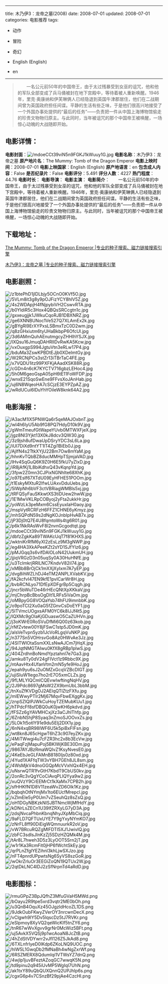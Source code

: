 
---
title: 木乃伊3：龙帝之墓(2008)
date: 2008-07-01
updated: 2008-07-01
categories: 电影推荐
tags:
- 动作
- 冒险
- 奇幻

- English (English)
- en
---


> 　　一名公元前50年的中国帝王，由于太过残暴受到女巫的诅咒，他和他的军队全部变成了兵马俑被封在地下宫殿中，等待着被人重新唤醒。1946年，里克·奥康纳和伊芙琳俩人已经隐退到英国牛津郡居住，他们在二战期间曾为英国政府担任间谍。平静的生活有些乏味，于是他们很高兴地接受了一个外国办事处提供的“最后的任务”——负责把一件从中国上海博物馆偷走的珍贵文物物归原主。与此同时，当年被诅咒的那个中国帝王被唤醒，一场惊心动魄的大战随即开始。

## **电影详情**：

**电影封面**：<img src="https://image.tmdb.org/t/p/w200/mdoeCCt39viN5n9FGKJ1kWuuy1G.jpg" alt="/mdoeCCt39viN5n9FGKJ1kWuuy1G.jpg" title="/mdoeCCt39viN5n9FGKJ1kWuuy1G.jpg">
**电影名称**：木乃伊3：龙帝之墓
**原产地片名**：The Mummy: Tomb of the Dragon Emperor
**电影上映时间**：2008-07-01
**电影上映国家**：English (English)
**原产地语言**：en
**包含成人内容**：False
**是否纪录片**：False
**电影评分**：5.491
**评分人数**：4227
**热门程度**：44.76
**电影时长**：
**电影导演**：
**电影主演**：
**电影简介**：　　一名公元前50年的中国帝王，由于太过残暴受到女巫的诅咒，他和他的军队全部变成了兵马俑被封在地下宫殿中，等待着被人重新唤醒。1946年，里克·奥康纳和伊芙琳俩人已经隐退到英国牛津郡居住，他们在二战期间曾为英国政府担任间谍。平静的生活有些乏味，于是他们很高兴地接受了一个外国办事处提供的“最后的任务”——负责把一件从中国上海博物馆偷走的珍贵文物物归原主。与此同时，当年被诅咒的那个中国帝王被唤醒，一场惊心动魄的大战随即开始。

## **下载地址**：
[The Mummy: Tomb of the Dragon Emperor |专业的种子搜索、磁力链接搜索引擎](https://movie.amd794.com:2083/?search=The%20Mummy%3A%20Tomb%20of%20the%20Dragon%20Emperor&ordering=&mode=match_phrase&page_size=10&page=1)

[木乃伊3：龙帝之墓 |专业的种子搜索、磁力链接搜索引擎](https://movie.amd794.com:2083/?search=%E6%9C%A8%E4%B9%83%E4%BC%8A3%EF%BC%9A%E9%BE%99%E5%B8%9D%E4%B9%8B%E5%A2%93&ordering=&mode=match_phrase&page_size=10&page=1)
 

## **电影剧照**：
<img src="https://image.tmdb.org/t/p/original/z1btePhD1jIDLbjy5OCnO0KVf5O.jpg" alt="/z1btePhD1jIDLbjy5OCnO0KVf5O.jpg" title="/z1btePhD1jIDLbjy5OCnO0KVf5O.jpg"><img src="https://image.tmdb.org/t/p/original/5VLm8it3g8y9pOJFizYCY8hlV5Z.jpg" alt="/5VLm8it3g8y9pOJFizYCY8hlV5Z.jpg" title="/5VLm8it3g8y9pOJFizYCY8hlV5Z.jpg"><img src="https://image.tmdb.org/t/p/original/4s2WDApjH4fNjpybiVH2CswvRTA.jpg" alt="/4s2WDApjH4fNjpybiVH2CswvRTA.jpg" title="/4s2WDApjH4fNjpybiVH2CswvRTA.jpg"><img src="https://image.tmdb.org/t/p/original/b0YldiR5c3Hox4QBQsSRCcgtn1c.jpg" alt="/b0YldiR5c3Hox4QBQsSRCcgtn1c.jpg" title="/b0YldiR5c3Hox4QBQsSRCcgtn1c.jpg"><img src="https://image.tmdb.org/t/p/original/gxxeugjjk1JWkuCqoRJB1DBXNRZ.jpg" alt="/gxxeugjjk1JWkuCqoRJB1DBXNRZ.jpg" title="/gxxeugjjk1JWkuCqoRJB1DBXNRZ.jpg"><img src="https://image.tmdb.org/t/p/original/ge6XNNBUNoc1Ve527Q7XLAmEx2k.jpg" alt="/ge6XNNBUNoc1Ve527Q7XLAmEx2k.jpg" title="/ge6XNNBUNoc1Ve527Q7XLAmEx2k.jpg"><img src="https://image.tmdb.org/t/p/original/gBYgRl9ErXYPxsLSBmxTzC0D2wm.jpg" alt="/gBYgRl9ErXYPxsLSBmxTzC0D2wm.jpg" title="/gBYgRl9ErXYPxsLSBmxTzC0D2wm.jpg"><img src="https://image.tmdb.org/t/p/original/q8zGHxiutm6tyUHaBkbpP6OfcUl.jpg" alt="/q8zGHxiutm6tyUHaBkbpP6OfcUl.jpg" title="/q8zGHxiutm6tyUHaBkbpP6OfcUl.jpg"><img src="https://image.tmdb.org/t/p/original/3d6AMmQuhAEnutmgcyZHHIhYSJX.jpg" alt="/3d6AMmQuhAEnutmgcyZHHIhYSJX.jpg" title="/3d6AMmQuhAEnutmgcyZHHIhYSJX.jpg"><img src="https://image.tmdb.org/t/p/original/lXQsu16JmuqDAHRlIDvRwKA5Kcw.jpg" alt="/lXQsu16JmuqDAHRlIDvRwKA5Kcw.jpg" title="/lXQsu16JmuqDAHRlIDvRwKA5Kcw.jpg"><img src="https://image.tmdb.org/t/p/original/vxOuxgpS994JgtuVtn3eRLw17P4.jpg" alt="/vxOuxgpS994JgtuVtn3eRLw17P4.jpg" title="/vxOuxgpS994JgtuVtn3eRLw17P4.jpg"><img src="https://image.tmdb.org/t/p/original/bduMa3ZswKPBDtEJjb0XDelmtGy.jpg" alt="/bduMa3ZswKPBDtEJjb0XDelmtGy.jpg" title="/bduMa3ZswKPBDtEJjb0XDelmtGy.jpg"><img src="https://image.tmdb.org/t/p/original/W2RCNjPCs3stZr13iTBrTaC4FE.jpg" alt="/W2RCNjPCs3stZr13iTBrTaC4FE.jpg" title="/W2RCNjPCs3stZr13iTBrTaC4FE.jpg"><img src="https://image.tmdb.org/t/p/original/x7VQDU1itz99PXFKjAAadXSK88R.jpg" alt="/x7VQDU1itz99PXFKjAAadXSK88R.jpg" title="/x7VQDU1itz99PXFKjAAadXSK88R.jpg"><img src="https://image.tmdb.org/t/p/original/cGDn4n6cK7KYCTV716gbzLEHoc4.jpg" alt="/cGDn4n6cK7KYCTV716gbzLEHoc4.jpg" title="/cGDn4n6cK7KYCTV716gbzLEHoc4.jpg"><img src="https://image.tmdb.org/t/p/original/5h0M6geoGspA05pH6tE11FoWFDP.jpg" alt="/5h0M6geoGspA05pH6tE11FoWFDP.jpg" title="/5h0M6geoGspA05pH6tE11FoWFDP.jpg"><img src="https://image.tmdb.org/t/p/original/wnxE21SqoSwEne9FFvsXoJAnHab.jpg" alt="/wnxE21SqoSwEne9FFvsXoJAnHab.jpg" title="/wnxE21SqoSwEne9FFvsXoJAnHab.jpg"><img src="https://image.tmdb.org/t/p/original/uj6N8WqeoHA7cSCjzE3EYPZpAZ.jpg" alt="/uj6N8WqeoHA7cSCjzE3EYPZpAZ.jpg" title="/uj6N8WqeoHA7cSCjzE3EYPZpAZ.jpg"><img src="https://image.tmdb.org/t/p/original/wRdUCui6IDuYhYOileW8knk64A2.jpg" alt="/wRdUCui6IDuYhYOileW8knk64A2.jpg" title="/wRdUCui6IDuYhYOileW8knk64A2.jpg">

## **电影海报**：
<img src="https://image.tmdb.org/t/p/original/A3acM1lX5PNWQa6r5qeMAJOxbnT.jpg" alt="/A3acM1lX5PNWQa6r5qeMAJOxbnT.jpg" title="/A3acM1lX5PNWQa6r5qeMAJOxbnT.jpg"><img src="https://image.tmdb.org/t/p/original/wI4h6IyU5Ab9fG8PQ7HdyD10k9V.jpg" alt="/wI4h6IyU5Ab9fG8PQ7HdyD10k9V.jpg" title="/wI4h6IyU5Ab9fG8PQ7HdyD10k9V.jpg"><img src="https://image.tmdb.org/t/p/original/gWmTmeufGtWapeYUvb0MTWXFjeX.jpg" alt="/gWmTmeufGtWapeYUvb0MTWXFjeX.jpg" title="/gWmTmeufGtWapeYUvb0MTWXFjeX.jpg"><img src="https://image.tmdb.org/t/p/original/jgz8NI3Yjkt13X0kJ8dcv3QW30.jpg" alt="/jgz8NI3Yjkt13X0kJ8dcv3QW30.jpg" title="/jgz8NI3Yjkt13X0kJ8dcv3QW30.jpg"><img src="https://image.tmdb.org/t/p/original/3z9jsh8ufDwaUpDSryYDC3sL6La.jpg" alt="/3z9jsh8ufDwaUpDSryYDC3sL6La.jpg" title="/3z9jsh8ufDwaUpDSryYDC3sL6La.jpg"><img src="https://image.tmdb.org/t/p/original/iUI7DiXd9ntYT1lT4Zgi1BiEb0J.jpg" alt="/iUI7DiXd9ntYT1lT4Zgi1BiEb0J.jpg" title="/iUI7DiXd9ntYT1lT4Zgi1BiEb0J.jpg"><img src="https://image.tmdb.org/t/p/original/AjIfN4s2TtkXYjU22Bm7Ow8mYaM.jpg" alt="/AjIfN4s2TtkXYjU22Bm7Ow8mYaM.jpg" title="/AjIfN4s2TtkXYjU22Bm7Ow8mYaM.jpg"><img src="https://image.tmdb.org/t/p/original/hhnKvTQbBZ8ducMMHpTSjmjaVAD.jpg" alt="/hhnKvTQbBZ8ducMMHpTSjmjaVAD.jpg" title="/hhnKvTQbBZ8ducMMHpTSjmjaVAD.jpg"><img src="https://image.tmdb.org/t/p/original/lHv4SqGuQ6K9Z0H6E5fkU7yZlxD.jpg" alt="/lHv4SqGuQ6K9Z0H6E5fkU7yZlxD.jpg" title="/lHv4SqGuQ6K9Z0H6E5fkU7yZlxD.jpg"><img src="https://image.tmdb.org/t/p/original/iR8jAfKj1L8biKdhxQ43vKqnpYd.jpg" alt="/iR8jAfKj1L8biKdhxQ43vKqnpYd.jpg" title="/iR8jAfKj1L8biKdhxQ43vKqnpYd.jpg"><img src="https://image.tmdb.org/t/p/original/3fpw2Z0mn3CJPixNGNhIte68XhK.jpg" alt="/3fpw2Z0mn3CJPixNGNhIte68XhK.jpg" title="/3fpw2Z0mn3CJPixNGNhIte68XhK.jpg"><img src="https://image.tmdb.org/t/p/original/o97EsIf67XTdU09EyHFHE51POOm.jpg" alt="/o97EsIf67XTdU09EyHFHE51POOm.jpg" title="/o97EsIf67XTdU09EyHFHE51POOm.jpg"><img src="https://image.tmdb.org/t/p/original/t1EskyMXtuR2IfwLUAxvDduUebs.jpg" alt="/t1EskyMXtuR2IfwLUAxvDduUebs.jpg" title="/t1EskyMXtuR2IfwLUAxvDduUebs.jpg"><img src="https://image.tmdb.org/t/p/original/5IWpNh6bVF3ctVBRiagWMBls5xj.jpg" alt="/5IWpNh6bVF3ctVBRiagWMBls5xj.jpg" title="/5IWpNh6bVF3ctVBRiagWMBls5xj.jpg"><img src="https://image.tmdb.org/t/p/original/tRFQSyFauSKkwtXS3tiDUew2hwW.jpg" alt="/tRFQSyFauSKkwtXS3tiDUew2hwW.jpg" title="/tRFQSyFauSKkwtXS3tiDUew2hwW.jpg"><img src="https://image.tmdb.org/t/p/original/1E1MwVKLRpCOByoj2yFta2ukkHr.jpg" alt="/1E1MwVKLRpCOByoj2yFta2ukkHr.jpg" title="/1E1MwVKLRpCOByoj2yFta2ukkHr.jpg"><img src="https://image.tmdb.org/t/p/original/yoWzLk3peMxm6CssEyuxIaH0aoy.jpg" alt="/yoWzLk3peMxm6CssEyuxIaH0aoy.jpg" title="/yoWzLk3peMxm6CssEyuxIaH0aoy.jpg"><img src="https://image.tmdb.org/t/p/original/mspVytRCRFzH6FFZ1CHNE6yKmyz.jpg" alt="/mspVytRCRFzH6FFZ1CHNE6yKmyz.jpg" title="/mspVytRCRFzH6FFZ1CHNE6yKmyz.jpg"><img src="https://image.tmdb.org/t/p/original/mhSQPdN59s2dNgKOJnbIpHvAB7x.jpg" alt="/mhSQPdN59s2dNgKOJnbIpHvAB7x.jpg" title="/mhSQPdN59s2dNgKOJnbIpHvAB7x.jpg"><img src="https://image.tmdb.org/t/p/original/jP3Dj0tQ7E4U8fqmtoWs4tg6R01.jpg" alt="/jP3Dj0tQ7E4U8fqmtoWs4tg6R01.jpg" title="/jP3Dj0tQ7E4U8fqmtoWs4tg6R01.jpg"><img src="https://image.tmdb.org/t/p/original/p6k1NkRAsWvF8I2nvnGcgodtqt.jpg" alt="/p6k1NkRAsWvF8I2nvnGcgodtqt.jpg" title="/p6k1NkRAsWvF8I2nvnGcgodtqt.jpg"><img src="https://image.tmdb.org/t/p/original/mdoeCCt39viN5n9FGKJ1kWuuy1G.jpg" alt="/mdoeCCt39viN5n9FGKJ1kWuuy1G.jpg" title="/mdoeCCt39viN5n9FGKJ1kWuuy1G.jpg"><img src="https://image.tmdb.org/t/p/original/dbfzZgkKa89TWAKcUqT7f81KHXS.jpg" alt="/dbfzZgkKa89TWAKcUqT7f81KHXS.jpg" title="/dbfzZgkKa89TWAKcUqT7f81KHXS.jpg"><img src="https://image.tmdb.org/t/p/original/wktniKrRfM6yXI2zEsLz9M3gNWP.jpg" alt="/wktniKrRfM6yXI2zEsLz9M3gNWP.jpg" title="/wktniKrRfM6yXI2zEsLz9M3gNWP.jpg"><img src="https://image.tmdb.org/t/p/original/eg4HA3XkAPeeKZt2sYD1SJfYIz6.jpg" alt="/eg4HA3XkAPeeKZt2sYD1SJfYIz6.jpg" title="/eg4HA3XkAPeeKZt2sYD1SJfYIz6.jpg"><img src="https://image.tmdb.org/t/p/original/pMJGqq3s6vifDAlOLoN42UukmUH.jpg" alt="/pMJGqq3s6vifDAlOLoN42UukmUH.jpg" title="/pMJGqq3s6vifDAlOLoN42UukmUH.jpg"><img src="https://image.tmdb.org/t/p/original/jjiqVRGzD3n05uqSy0A30HuHNfE.jpg" alt="/jjiqVRGzD3n05uqSy0A30HuHNfE.jpg" title="/jjiqVRGzD3n05uqSy0A30HuHNfE.jpg"><img src="https://image.tmdb.org/t/p/original/u3TcImkrjRRlLNC7KndvV82iI74.jpg" alt="/u3TcImkrjRRlLNC7KndvV82iI74.jpg" title="/u3TcImkrjRRlLNC7KndvV82iI74.jpg"><img src="https://image.tmdb.org/t/p/original/xMBb8BrOjCk1mXXjXyIxm7A7yEP.jpg" alt="/xMBb8BrOjCk1mXXjXyIxm7A7yEP.jpg" title="/xMBb8BrOjCk1mXXjXyIxm7A7yEP.jpg"><img src="https://image.tmdb.org/t/p/original/dvg8ihWZLhDJ4eTM2ANPLXVabKV.jpg" alt="/dvg8ihWZLhDJ4eTM2ANPLXVabKV.jpg" title="/dvg8ihWZLhDJ4eTM2ANPLXVabKV.jpg"><img src="https://image.tmdb.org/t/p/original/fA2kcfvI47EN9kfE1pvICarWr8H.jpg" alt="/fA2kcfvI47EN9kfE1pvICarWr8H.jpg" title="/fA2kcfvI47EN9kfE1pvICarWr8H.jpg"><img src="https://image.tmdb.org/t/p/original/bvbRCNLyo71DfEpXDFgrBp5Cqgh.jpg" alt="/bvbRCNLyo71DfEpXDFgrBp5Cqgh.jpg" title="/bvbRCNLyo71DfEpXDFgrBp5Cqgh.jpg"><img src="https://image.tmdb.org/t/p/original/jncr5bWuTDe46rHEcQNtXpXKkaV.jpg" alt="/jncr5bWuTDe46rHEcQNtXpXKkaV.jpg" title="/jncr5bWuTDe46rHEcQNtXpXKkaV.jpg"><img src="https://image.tmdb.org/t/p/original/mjChrpBcBbsOgDIt1LRFs5iVaOm.jpg" alt="/mjChrpBcBbsOgDIt1LRFs5iVaOm.jpg" title="/mjChrpBcBbsOgDIt1LRFs5iVaOm.jpg"><img src="https://image.tmdb.org/t/p/original/oMBpyGG8VOQaYsb74hFU9imnbbK.jpg" alt="/oMBpyGG8VOQaYsb74hFU9imnbbK.jpg" title="/oMBpyGG8VOQaYsb74hFU9imnbbK.jpg"><img src="https://image.tmdb.org/t/p/original/o9poTCI2Xu0aG5fZGnvCsDoEYF1.jpg" alt="/o9poTCI2Xu0aG5fZGnvCsDoEYF1.jpg" title="/o9poTCI2Xu0aG5fZGnvCsDoEYF1.jpg"><img src="https://image.tmdb.org/t/p/original/5lTVmcUOgxsAFM0YC6k8IJJf4t5.jpg" alt="/5lTVmcUOgxsAFM0YC6k8IJJf4t5.jpg" title="/5lTVmcUOgxsAFM0YC6k8IJJf4t5.jpg"><img src="https://image.tmdb.org/t/p/original/lQXMc9gOlaKjGDuaswO5CaZUHVn.jpg" alt="/lQXMc9gOlaKjGDuaswO5CaZUHVn.jpg" title="/lQXMc9gOlaKjGDuaswO5CaZUHVn.jpg"><img src="https://image.tmdb.org/t/p/original/j3oKWrE0RoSVuDfMi6Q00z63kob.jpg" alt="/j3oKWrE0RoSVuDfMi6Q00z63kob.jpg" title="/j3oKWrE0RoSVuDfMi6Q00z63kob.jpg"><img src="https://image.tmdb.org/t/p/original/rNfZvtew00Y8jFSwC1stp5JD0mK.jpg" alt="/rNfZvtew00Y8jFSwC1stp5JD0mK.jpg" title="/rNfZvtew00Y8jFSwC1stp5JD0mK.jpg"><img src="https://image.tmdb.org/t/p/original/aIsVeTvpn5yzb1JcVoRLgqVuNKP.jpg" alt="/aIsVeTvpn5yzb1JcVoRLgqVuNKP.jpg" title="/aIsVeTvpn5yzb1JcVoRLgqVuNKP.jpg"><img src="https://image.tmdb.org/t/p/original/n377Sn5VOHrsvGo8Az0HWvAe3Jz.jpg" alt="/n377Sn5VOHrsvGo8Az0HWvAe3Jz.jpg" title="/n377Sn5VOHrsvGo8Az0HWvAe3Jz.jpg"><img src="https://image.tmdb.org/t/p/original/4SITWlOtaSsmXXLsNwAJCm7jHqX.jpg" alt="/4SITWlOtaSsmXXLsNwAJCm7jHqX.jpg" title="/4SITWlOtaSsmXXLsNwAJCm7jHqX.jpg"><img src="https://image.tmdb.org/t/p/original/94JqtNMGTAIwu0KfX8gRBp1plwS.jpg" alt="/94JqtNMGTAIwu0KfX8gRBp1plwS.jpg" title="/94JqtNMGTAIwu0KfX8gRBp1plwS.jpg"><img src="https://image.tmdb.org/t/p/original/404ZrdhnBoNmdYpztahnI7e7Ga3.jpg" alt="/404ZrdhnBoNmdYpztahnI7e7Ga3.jpg" title="/404ZrdhnBoNmdYpztahnI7e7Ga3.jpg"><img src="https://image.tmdb.org/t/p/original/amku8Ty0dV24gFIVct1z9Rbbc9X.jpg" alt="/amku8Ty0dV24gFIVct1z9Rbbc9X.jpg" title="/amku8Ty0dV24gFIVct1z9Rbbc9X.jpg"><img src="https://image.tmdb.org/t/p/original/ntAavHtx4UfanVtm2mN5yfe9HoJ.jpg" alt="/ntAavHtx4UfanVtm2mN5yfe9HoJ.jpg" title="/ntAavHtx4UfanVtm2mN5yfe9HoJ.jpg"><img src="https://image.tmdb.org/t/p/original/epah9yu6sJ2uOMZxGcqVZBcDIGT.jpg" alt="/epah9yu6sJ2uOMZxGcqVZBcDIGT.jpg" title="/epah9yu6sJ2uOMZxGcqVZBcDIGT.jpg"><img src="https://image.tmdb.org/t/p/original/ujiSIuW1lego7ho2rE7O5xmCLZs.jpg" alt="/ujiSIuW1lego7ho2rE7O5xmCLZs.jpg" title="/ujiSIuW1lego7ho2rE7O5xmCLZs.jpg"><img src="https://image.tmdb.org/t/p/original/9fLMLYIQCmlCQEvwIwftingNqHV.jpg" alt="/9fLMLYIQCmlCQEvwIwftingNqHV.jpg" title="/9fLMLYIQCmlCQEvwIwftingNqHV.jpg"><img src="https://image.tmdb.org/t/p/original/2J9Pdc8697gMsW2ZX9bmUbL3bbM.jpg" alt="/2J9Pdc8697gMsW2ZX9bmUbL3bbM.jpg" title="/2J9Pdc8697gMsW2ZX9bmUbL3bbM.jpg"><img src="https://image.tmdb.org/t/p/original/tnXuZfKVDgOJ2AElqQTlZtzFXfu.jpg" alt="/tnXuZfKVDgOJ2AElqQTlZtzFXfu.jpg" title="/tnXuZfKVDgOJ2AElqQTlZtzFXfu.jpg"><img src="https://image.tmdb.org/t/p/original/mlEWwyPTIr2Mj67MqvFbwEXggKx.jpg" alt="/mlEWwyPTIr2Mj67MqvFbwEXggKx.jpg" title="/mlEWwyPTIr2Mj67MqvFbwEXggKx.jpg"><img src="https://image.tmdb.org/t/p/original/znpSZlQIPJWkCuHoyTZEMubKUu1.jpg" alt="/znpSZlQIPJWkCuHoyTZEMubKUu1.jpg" title="/znpSZlQIPJWkCuHoyTZEMubKUu1.jpg"><img src="https://image.tmdb.org/t/p/original/hTPdcFf8sfDBQ0uK0jwKH6pkdvd.jpg" alt="/hTPdcFf8sfDBQ0uK0jwKH6pkdvd.jpg" title="/hTPdcFf8sfDBQ0uK0jwKH6pkdvd.jpg"><img src="https://image.tmdb.org/t/p/original/fFSZz6gYAVMHCxjXz3aCJhlThfp.jpg" alt="/fFSZz6gYAVMHCxjXz3aCJhlThfp.jpg" title="/fFSZz6gYAVMHCxjXz3aCJhlThfp.jpg"><img src="https://image.tmdb.org/t/p/original/6ZnbNShjP8Syaq3nZmoSJOOvxZs.jpg" alt="/6ZnbNShjP8Syaq3nZmoSJOOvxZs.jpg" title="/6ZnbNShjP8Syaq3nZmoSJOOvxZs.jpg"><img src="https://image.tmdb.org/t/p/original/5LOk1t5otIY91e9du5EIj2DlX1y.jpg" alt="/5LOk1t5otIY91e9du5EIj2DlX1y.jpg" title="/5LOk1t5otIY91e9du5EIj2DlX1y.jpg"><img src="https://image.tmdb.org/t/p/original/6nN4xqBR98IWF6U5k5piBxFIFsn.jpg" alt="/6nN4xqBR98IWF6U5k5piBxFIFsn.jpg" title="/6nN4xqBR98IWF6U5k5piBxFIFsn.jpg"><img src="https://image.tmdb.org/t/p/original/wt8kn8J65cHgwT6hZ3c907eyZKv.jpg" alt="/wt8kn8J65cHgwT6hZ3c907eyZKv.jpg" title="/wt8kn8J65cHgwT6hZ3c907eyZKv.jpg"><img src="https://image.tmdb.org/t/p/original/4MiTWwgi4u7cFZR3hc2x8b3EcVw.jpg" alt="/4MiTWwgi4u7cFZR3hc2x8b3EcVw.jpg" title="/4MiTWwgi4u7cFZR3hc2x8b3EcVw.jpg"><img src="https://image.tmdb.org/t/p/original/ePaqFzjMapuPoj5BKIWjKBE30Dm.jpg" alt="/ePaqFzjMapuPoj5BKIWjKBE30Dm.jpg" title="/ePaqFzjMapuPoj5BKIWjKBE30Dm.jpg"><img src="https://image.tmdb.org/t/p/original/9867AYJBzRmaWQIvZ1KsyNvesE0.jpg" alt="/9867AYJBzRmaWQIvZ1KsyNvesE0.jpg" title="/9867AYJBzRmaWQIvZ1KsyNvesE0.jpg"><img src="https://image.tmdb.org/t/p/original/4KeEbJeGLFAMnB8180Ijs0z80xd.jpg" alt="/4KeEbJeGLFAMnB8180Ijs0z80xd.jpg" title="/4KeEbJeGLFAMnB8180Ijs0z80xd.jpg"><img src="https://image.tmdb.org/t/p/original/4Yud1XAFfqTW3vYBH7GEh8JL8sm.jpg" alt="/4Yud1XAFfqTW3vYBH7GEh8JL8sm.jpg" title="/4Yud1XAFfqTW3vYBH7GEh8JL8sm.jpg"><img src="https://image.tmdb.org/t/p/original/4WsMjkV4dnoGGQpMcVVxhlQx4EH.jpg" alt="/4WsMjkV4dnoGGQpMcVVxhlQx4EH.jpg" title="/4WsMjkV4dnoGGQpMcVVxhlQx4EH.jpg"><img src="https://image.tmdb.org/t/p/original/uNsrwQTR1fvGtH7KbdT9CbUS0kv.jpg" alt="/uNsrwQTR1fvGtH7KbdT9CbUS0kv.jpg" title="/uNsrwQTR1fvGtH7KbdT9CbUS0kv.jpg"><img src="https://image.tmdb.org/t/p/original/2onRc3vQgYCoCiAvqPLIQYya9w2.jpg" alt="/2onRc3vQgYCoCiAvqPLIQYya9w2.jpg" title="/2onRc3vQgYCoCiAvqPLIQYya9w2.jpg"><img src="https://image.tmdb.org/t/p/original/xuQVzY9CrEEMrCt1kXaMx7CPB2h.jpg" alt="/xuQVzY9CrEEMrCt1kXaMx7CPB2h.jpg" title="/xuQVzY9CrEEMrCt1kXaMx7CPB2h.jpg"><img src="https://image.tmdb.org/t/p/original/sfHHKfN1D8V11zeaWvZD6OIk1Kz.jpg" alt="/sfHHKfN1D8V11zeaWvZD6OIk1Kz.jpg" title="/sfHHKfN1D8V11zeaWvZD6OIk1Kz.jpg"><img src="https://image.tmdb.org/t/p/original/bqbqhOtNYmjMx1to6EUcfMrepcl.jpg" alt="/bqbqhOtNYmjMx1to6EUcfMrepcl.jpg" title="/bqbqhOtNYmjMx1to6EUcfMrepcl.jpg"><img src="https://image.tmdb.org/t/p/original/xZlmEle5yP0Um7vZSeuhQz8sZsQ.jpg" alt="/xZlmEle5yP0Um7vZSeuhQz8sZsQ.jpg" title="/xZlmEle5yP0Um7vZSeuhQz8sZsQ.jpg"><img src="https://image.tmdb.org/t/p/original/oH1DGyNBKzkNISJBTNmcWjMfHdY.jpg" alt="/oH1DGyNBKzkNISJBTNmcWjMfHdY.jpg" title="/oH1DGyNBKzkNISJBTNmcWjMfHdY.jpg"><img src="https://image.tmdb.org/t/p/original/kDNrLsZECn1U39IfZRXyLG7yD3A.jpg" alt="/kDNrLsZECn1U39IfZRXyLG7yD3A.jpg" title="/kDNrLsZECn1U39IfZRXyLG7yD3A.jpg"><img src="https://image.tmdb.org/t/p/original/zdsjNvcaPhbnKbnqNhyJXpMbCiq.jpg" alt="/zdsjNvcaPhbnKbnqNhyJXpMbCiq.jpg" title="/zdsjNvcaPhbnKbnqNhyJXpMbCiq.jpg"><img src="https://image.tmdb.org/t/p/original/9aFLD7QFTUxUYE7Y9gYxyNYmKO7.jpg" alt="/9aFLD7QFTUxUYE7Y9gYxyNYmKO7.jpg" title="/9aFLD7QFTUxUYE7Y9gYxyNYmKO7.jpg"><img src="https://image.tmdb.org/t/p/original/zNrFL8ff90DiEigWQmnuurkR2oV.jpg" alt="/zNrFL8ff90DiEigWQmnuurkR2oV.jpg" title="/zNrFL8ff90DiEigWQmnuurkR2oV.jpg"><img src="https://image.tmdb.org/t/p/original/vW7BRcuRQZgMlFDTI5XJ1JwivIQ.jpg" alt="/vW7BRcuRQZgMlFDTI5XJ1JwivIQ.jpg" title="/vW7BRcuRQZgMlFDTI5XJ1JwivIQ.jpg"><img src="https://image.tmdb.org/t/p/original/zbFC3sdIsJInKzZj5SDzHZQMk4M.jpg" alt="/zbFC3sdIsJInKzZj5SDzHZQMk4M.jpg" title="/zbFC3sdIsJInKzZj5SDzHZQMk4M.jpg"><img src="https://image.tmdb.org/t/p/original/tAr8L7hweh3D5z3LyOOT5Srn2jT.jpg" alt="/tAr8L7hweh3D5z3LyOOT5Srn2jT.jpg" title="/tAr8L7hweh3D5z3LyOOT5Srn2jT.jpg"><img src="https://image.tmdb.org/t/p/original/w1r1Ka3RcmFit0jHP6fWchtSkEy.jpg" alt="/w1r1Ka3RcmFit0jHP6fWchtSkEy.jpg" title="/w1r1Ka3RcmFit0jHP6fWchtSkEy.jpg"><img src="https://image.tmdb.org/t/p/original/qrPLnZfglYEZihnI3khLjwSXJzo.jpg" alt="/qrPLnZfglYEZihnI3khLjwSXJzo.jpg" title="/qrPLnZfglYEZihnI3khLjwSXJzo.jpg"><img src="https://image.tmdb.org/t/p/original/nFT4pnrdUPpwtsNg6SyVS8szGoR.jpg" alt="/nFT4pnrdUPpwtsNg6SyVS8szGoR.jpg" title="/nFT4pnrdUPpwtsNg6SyVS8szGoR.jpg"><img src="https://image.tmdb.org/t/p/original/wOkrZrluOr3EEGiZoQN19QTUx2W.jpg" alt="/wOkrZrluOr3EEGiZoQN19QTUx2W.jpg" title="/wOkrZrluOr3EEGiZoQN19QTUx2W.jpg"><img src="https://image.tmdb.org/t/p/original/2qtDkLNC4lDJ2zSfNrpnTd4aRdD.jpg" alt="/2qtDkLNC4lDJ2zSfNrpnTd4aRdD.jpg" title="/2qtDkLNC4lDJ2zSfNrpnTd4aRdD.jpg">

## **电影图标**：
<img src="https://image.tmdb.org/t/p/original/rmuGPpZ3BpJQfhZ3MfuGVaH5MWd.png" alt="/rmuGPpZ3BpJQfhZ3MfuGVaH5MWd.png" title="/rmuGPpZ3BpJQfhZ3MfuGVaH5MWd.png"><img src="https://image.tmdb.org/t/p/original/bOayu2R9tpe5xrd3vqtr2ME0bOh.png" alt="/bOayu2R9tpe5xrd3vqtr2ME0bOh.png" title="/bOayu2R9tpe5xrd3vqtr2ME0bOh.png"><img src="https://image.tmdb.org/t/p/original/u3QnB4OquXz45OJgzIdHcoZL1DS.png" alt="/u3QnB4OquXz45OJgzIdHcoZL1DS.png" title="/u3QnB4OquXz45OJgzIdHcoZL1DS.png"><img src="https://image.tmdb.org/t/p/original/9JdkOubFKwyZVerOY3nrcwnDecX.png" alt="/9JdkOubFKwyZVerOY3nrcwnDecX.png" title="/9JdkOubFKwyZVerOY3nrcwnDecX.png"><img src="https://image.tmdb.org/t/p/original/vClgwh9IY5Dv5lqscDz5tJ7RVKr.png" alt="/vClgwh9IY5Dv5lqscDz5tJ7RVKr.png" title="/vClgwh9IY5Dv5lqscDz5tJ7RVKr.png"><img src="https://image.tmdb.org/t/p/original/eSlpmoy8XyVQ2qeWicKlf5tnZY6.png" alt="/eSlpmoy8XyVQ2qeWicKlf5tnZY6.png" title="/eSlpmoy8XyVQ2qeWicKlf5tnZY6.png"><img src="https://image.tmdb.org/t/p/original/tnR67wWvXgvv9grNr0McWiz5BFt.png" alt="/tnR67wWvXgvv9grNr0McWiz5BFt.png" title="/tnR67wWvXgvv9grNr0McWiz5BFt.png"><img src="https://image.tmdb.org/t/p/original/uj5AvkX5VQSj9p1wcAoaN8JcZtB.png" alt="/uj5AvkX5VQSj9p1wcAoaN8JcZtB.png" title="/uj5AvkX5VQSj9p1wcAoaN8JcZtB.png"><img src="https://image.tmdb.org/t/p/original/4hZdStVDYwrr2vJfI126Z5JkAd8.png" alt="/4hZdStVDYwrr2vJfI126Z5JkAd8.png" title="/4hZdStVDYwrr2vJfI126Z5JkAd8.png"><img src="https://image.tmdb.org/t/p/original/6TXLnfrIyeD0lKdp6ZKoLNQ9UOC.png" alt="/6TXLnfrIyeD0lKdp6ZKoLNQ9UOC.png" title="/6TXLnfrIyeD0lKdp6ZKoLNQ9UOC.png"><img src="https://image.tmdb.org/t/p/original/hlW5L1GwqDb2fMNaBh4wNgZxrWf.png" alt="/hlW5L1GwqDb2fMNaBh4wNgZxrWf.png" title="/hlW5L1GwqDb2fMNaBh4wNgZxrWf.png"><img src="https://image.tmdb.org/t/p/original/6RSZMERX8QdumIqi1VTWsYZ7dnQ.png" alt="/6RSZMERX8QdumIqi1VTWsYZ7dnQ.png" title="/6RSZMERX8QdumIqi1VTWsYZ7dnQ.png"><img src="https://image.tmdb.org/t/p/original/4wjlp1juvBFeztAZoqGC7wwqK5N.png" alt="/4wjlp1juvBFeztAZoqGC7wwqK5N.png" title="/4wjlp1juvBFeztAZoqGC7wwqK5N.png"><img src="https://image.tmdb.org/t/p/original/td9pinu2q945iUvMP5WgIqI7UhN.png" alt="/td9pinu2q945iUvMP5WgIqI7UhN.png" title="/td9pinu2q945iUvMP5WgIqI7UhN.png"><img src="https://image.tmdb.org/t/p/original/ak1txY89uQbQUXQnnQ2UPJhIp6s.png" alt="/ak1txY89uQbQUXQnnQ2UPJhIp6s.png" title="/ak1txY89uQbQUXQnnQ2UPJhIp6s.png"><img src="https://image.tmdb.org/t/p/original/cgxG6p4v7CSnzBf29pjAe4CzcHI.png" alt="/cgxG6p4v7CSnzBf29pjAe4CzcHI.png" title="/cgxG6p4v7CSnzBf29pjAe4CzcHI.png">
